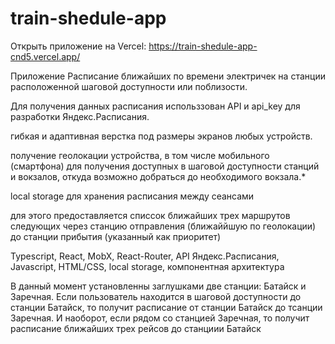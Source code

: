# train-shedule-app

Открыть приложение на Vercel:
https://train-shedule-app-cnd5.vercel.app/
 
Приложение Расписание ближайших по времени электричек на станции расположенной шаговой  доступности или поблизости.

Для получения данных расписания использзован API и api_key для разработки Яндекс.Расписания.

гибкая и адаптивная верстка под размеры экранов любых устройств.

получение геолокации устройства, в том числе мобильного (смартфона) для получения доступных в шаговой доступности станций и вокзалов, откуда возможно добраться до необходимого вокзала.*

local storage для хранения расписания между сеансами

для этого предоставляется списсок ближайших трех маршрутов следующих через станцию отправления (ближаййшую по геолокации) до станции прибытия (указанный как приоритет)

Typescript, React, MobX, React-Router, API Яндекс.Расписания, Javascript, HTML/CSS, local storage, компонентная архитектура

В данный момент установленны заглушками две станции: Батайск и Заречная. Если пользователь находится в шаговой доступности до станции Батайск, то получит расписание от станции Батайск до тсанции Заречная. И наоборот, если рядом со станцией Заречная, то получит расписание ближайших трех рейсов до станциии Батайск
